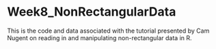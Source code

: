# Week8_NonRectangularData
This is the code and data associated with the tutorial presented by Cam Nugent on reading in and manipulating non-rectangular data in R.
